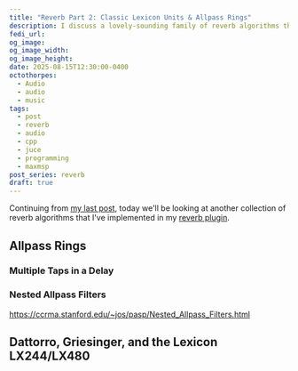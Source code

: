 ```yaml
---
title: "Reverb Part 2: Classic Lexicon Units & Allpass Rings"
description: I discuss a lovely-sounding family of reverb algorithms that appears in the classic Lexicon 224/480 units, among many other places
fedi_url: 
og_image: 
og_image_width: 
og_image_height: 
date: 2025-08-15T12:30:00-0400
octothorpes:
  - Audio
  - audio
  - music
tags:
  - post
  - reverb
  - audio
  - cpp
  - juce
  - programming
  - maxmsp
post_series: reverb
draft: true
---
```


<link rel="stylesheet" type="text/css" href="/styles/notes-photos.css">

<link rel="stylesheet" type="text/css" href="/styles/code/prism-perf-custom.css" />
<link rel="stylesheet" type="text/css" href="/styles/code/code-tweaks.css" />

<!-- <link rel="stylesheet" type="text/css" href="/styles/math/katex.min.css" /> -->

Continuing from [my last post](/posts/2025/06/reverb-part-1), today we'll be looking at another collection of reverb algorithms that I've implemented in my [reverb plugin](https://github.com/reillypascal/RSAlgorithmicVerb/releases).

## Allpass Rings

### Multiple Taps in a Delay

### Nested Allpass Filters

<https://ccrma.stanford.edu/~jos/pasp/Nested_Allpass_Filters.html>

## Dattorro, Griesinger, and the Lexicon LX244/LX480
